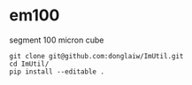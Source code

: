 # em100
segment 100 micron cube


```
git clone git@github.com:donglaiw/ImUtil.git
cd ImUtil/
pip install --editable .
```
